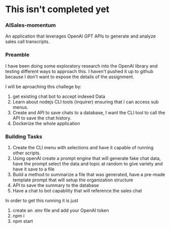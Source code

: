 
# This isn't completed yet

### AISales-momentum
An application that leverages OpenAI GPT APIs to generate and analyze sales call transcripts.

### Preamble
I have been doing some exploratory research into the OpenAI library and testing different ways to approach this. I haven't pushed it up to github because I don't want to expose the details of the assignment.

I will be aproaching this challege by:

1) get existing chat bot to accept indexed Data
2) Learn about nodejs CLI tools (inquirer) ensuring that I can access sub menus.
3) Create and API to save chats to a database, I want the CLI tool to call the API to save the chat history.
4) Dockerize the whole application


### Building Tasks
1) Create the CLI menu with selections and have it capable of running other scripts.
2) Using openAI create a prompt engine that will generate fake chat data, have the prompt select the data and topic at random to give variety and have it save to a file
3) Build a method to summarize a file that was generated, have a pre-made template prompt that will setup the organization structure
4) API to save the summary to the database
5) Have a chat to bot capability that will reference the sales chat




In order to get this running it is just

1) create an .env file and add your OpenAI token
2) npm i
3) npm start
